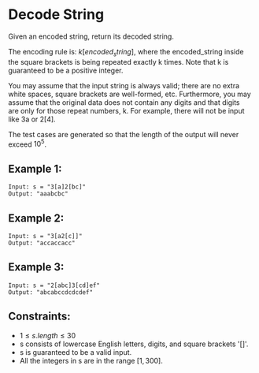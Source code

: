 # Decode String

Given an encoded string, return its decoded string.

The encoding rule is: $k[encoded_string]$, where the encoded_string inside  
the square brackets is being repeated exactly k times. Note that k is  
guaranteed to be a positive integer.

You may assume that the input string is always valid; there are no extra  
white spaces, square brackets are well-formed, etc. Furthermore, you may  
assume that the original data does not contain any digits and that digits  
are only for those repeat numbers, k. For example, there will not be input  
like 3a or 2[4].

The test cases are generated so that the length of the output will never  
exceed $10^5$.

 

## Example 1:

    Input: s = "3[a]2[bc]"
    Output: "aaabcbc"

## Example 2:

    Input: s = "3[a2[c]]"
    Output: "accaccacc"

## Example 3:

    Input: s = "2[abc]3[cd]ef"
    Output: "abcabccdcdcdef"

 

## Constraints:

* $1 \le s.length \le 30$
* s consists of lowercase English letters, digits, and square brackets '[]'.
* s is guaranteed to be a valid input.
* All the integers in s are in the range $[1, 300]$.


